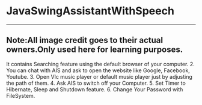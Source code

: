 # JavaSwingAssistantWithSpeech

------------------------------------------------------------------------------------
Note:All image credit goes to their actual owners.Only used here for learning purposes.
-------------------------------------------------------------------------------------

It contains Searching feature using the default browser of your computer. 
2. You can chat with AIS and ask to open the website like Google, Facebook, Youtube. 
3. Open Vlc music player or default music player just by adjusting the path of them. 
4. Ask AIS to switch off your Computer.
5. Set Timer to Hibernate, Sleep and Shutdown feature. 
6. Change Your Password with FileSystem.

